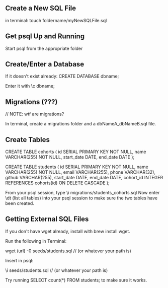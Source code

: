 ## Create a New SQL File

in terminal: touch foldername/myNewSQLFile.sql

## Get psql Up and Running

Start psql from the appropriate folder

## Create/Enter a Database

If it doesn't exist already:  CREATE DATABASE dbname;

Enter it with  \c dbname; 

## Migrations (???)
// NOTE: wtf are migrations?

In terminal, create a migrations folder and a dbNameA_dbNameB.sql file.

## Create Tables

CREATE TABLE cohorts (
  id SERIAL PRIMARY KEY NOT NULL,
  name VARCHAR(255) NOT NULL,
  start_date DATE,
  end_date DATE
);

CREATE TABLE students (
  id SERIAL PRIMARY KEY NOT NULL,
  name VARCHAR(255) NOT NULL,
  email VARCHAR(255),
  phone VARCHAR(32),
  github VARCHAR(255),
  start_date DATE,
  end_date DATE,
  cohort_id INTEGER REFERENCES cohorts(id) ON DELETE CASCADE
);

From your psql session, type \i migrations/students_cohorts.sql
Now enter \dt (list all tables) into your psql session to make sure the two tables have been created.

## Getting External SQL Files

If you don't have wget already, install with brew install wget.

Run the following in Terminal:

wget (url) -0 seeds/students.sql     // (or whatever your path is)

Insert in psql:

\i seeds/students.sql  // (or whatever your path is)

Try running SELECT count(*) FROM students; to make sure it works.